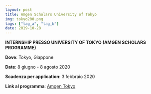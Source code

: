 ```yaml
---
layout: post
title: Amgen Scholars University of Tokyo 
img: tokyo200.png
tags: ["tag_a", "tag_b"]
date: 2019-10-28
---
```


**INTERNSHIP PRESSO UNIVERSITY OF TOKYO (AMGEN SCHOLARS PROGRAMME)**

**Dove**: Tokyo, Giappone  

**Date**: 8 giugno - 8 agosto 2020 

**Scadenza per application**: 3 febbraio 2020

**Link al programma**: [Amgen Tokyo](https://www.u-tokyo.ac.jp/en/prospective-students/amgen_program.html)

